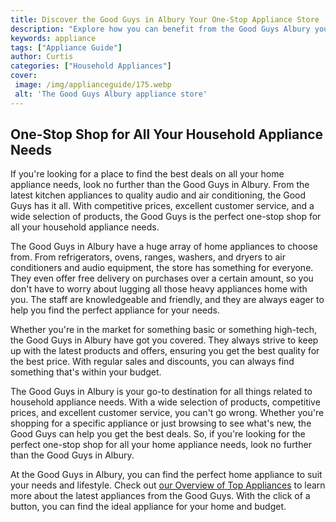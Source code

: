 ```yaml
---
title: Discover the Good Guys in Albury Your One-Stop Appliance Store
description: "Explore how you can benefit from the Good Guys Albury your trusted provider of the latest kitchen and laundry appliances Get ready to save time and money on your home shopping needs"
keywords: appliance
tags: ["Appliance Guide"]
author: Curtis
categories: ["Household Appliances"]
cover: 
 image: /img/applianceguide/175.webp
 alt: 'The Good Guys Albury appliance store'
---
```

## One-Stop Shop for All Your Household Appliance Needs
If you're looking for a place to find the best deals on all your home appliance needs, look no further than the Good Guys in Albury. From the latest kitchen appliances to quality audio and air conditioning, the Good Guys has it all. With competitive prices, excellent customer service, and a wide selection of products, the Good Guys is the perfect one-stop shop for all your household appliance needs.

The Good Guys in Albury have a huge array of home appliances to choose from. From refrigerators, ovens, ranges, washers, and dryers to air conditioners and audio equipment, the store has something for everyone. They even offer free delivery on purchases over a certain amount, so you don't have to worry about lugging all those heavy appliances home with you. The staff are knowledgeable and friendly, and they are always eager to help you find the perfect appliance for your needs. 

Whether you're in the market for something basic or something high-tech, the Good Guys in Albury have got you covered. They always strive to keep up with the latest products and offers, ensuring you get the best quality for the best price. With regular sales and discounts, you can always find something that's within your budget.

The Good Guys in Albury is your go-to destination for all things related to household appliance needs. With a wide selection of products, competitive prices, and excellent customer service, you can't go wrong. Whether you're shopping for a specific appliance or just browsing to see what's new, the Good Guys can help you get the best deals. So, if you're looking for the perfect one-stop shop for all your home appliance needs, look no further than the Good Guys in Albury.

At the Good Guys in Albury, you can find the perfect home appliance to suit your needs and lifestyle. Check out [our Overview of Top Appliances](./pages/appliance-overview) to learn more about the latest appliances from the Good Guys. With the click of a button, you can find the ideal appliance for your home and budget.
